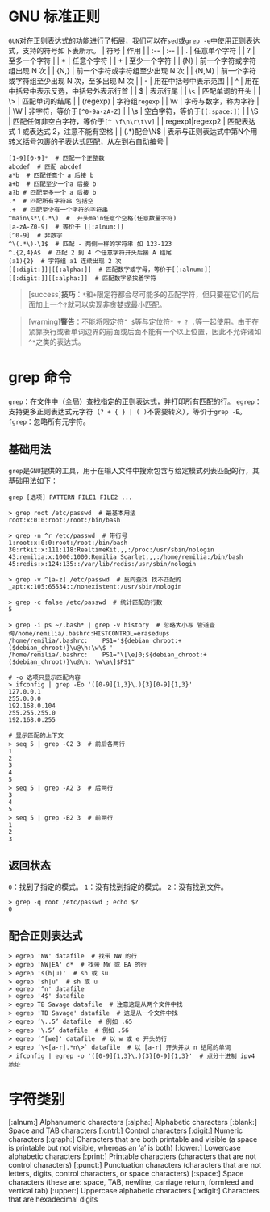 # GNU 标准正则
`GUN`对在正则表达式的功能进行了拓展，我们可以在`sed`或`grep -e`中使用正则表达式，支持的符号如下表所示。
| 符号 | 作用 |
| :-- | :-- |
| . | 任意单个字符 |
| ? | 至多一个字符 |
| * | 任意个字符 |
| + | 至少一个字符 |
| {N} | 前一个字符或字符组出现 N 次 |
| {N,} | 前一个字符或字符组至少出现 N 次 |
| {N,M} | 前一个字符或字符组至少出现 N 次，至多出现 M 次 |
| - | 用在中括号中表示范围 |
| ^ | 用在中括号中表示反选，中括号外表示行首 |
| $ | 表示行尾 |
| \\< | 匹配单词的开头 |
| \\> | 匹配单词的结尾 |
| (regexp) | 字符组`regexp` |
| \w | 字母与数字，称为字符 |
| \W | 非字符，等价于`[^0-9a-zA-Z]` |
| \s | 空白字符，等价于`[[:space:]]` |
| \S | 匹配任何非空白字符，等价于`[^ \f\n\r\t\v]` |
| regexp1\|regexp2 | 匹配表达式 1 或表达式 2，注意不能有空格 |
| \(.*\)配合\N$ | 表示与正则表达式中第N个用转义括号包裹的子表达式匹配，从左到右自动编号 |

```shell
[1-9][0-9]*  # 匹配一个正整数
abcdef  # 匹配 abcdef
a*b  # 匹配任意个 a 后接 b
a+b  # 匹配至少一个a 后接 b
a?b # 匹配至多一个 a 后接 b
.*  # 匹配所有字符串 包括空
.+  # 匹配至少有一个字符的字符串
^main\s*\(.*\)  #  开头main任意个空格(任意数量字符)
[a-zA-Z0-9]  # 等价于 [[:alnum:]]
[^0-9]  # 非数字
^\(.*\)-\1$  # 匹配 - 两侧一样的字符串 如 123-123
^.{2,4}A$  # 匹配 2 到 4 个任意字符开头后接 A 结尾
(a1){2}  # 字符组 a1 连续出现 2 次
[[:digit:]]|[[:alpha:]]  # 匹配数字或字母，等价于[[:alnum:]]
[[:digit:]][[:alpha:]]  # 匹配数字紧挨着字符
```

>[success]**技巧**：`*`和`+`限定符都会尽可能多的匹配字符，但只要在它们的后面加上一个`?`就可以实现非贪婪或最小匹配。

>[warning]**警告**：不能将限定符`^ $`等与定位符`* + ? .`等一起使用。由于在紧靠换行或者单词边界的前面或后面不能有一个以上位置，因此不允许诸如`^*`之类的表达式。

# grep 命令
`grep`：在文件中（全局）查找指定的正则表达式，并打印所有匹配的行。
`egrep`：支持更多正则表达式元字符（`? + { } | ( )`不需要转义），等价于`grep -E`。
`fgrep`：忽略所有元字符。

## 基础用法
`grep`是`GNU`提供的工具，用于在输入文件中搜索包含与给定模式列表匹配的行，其基础用法如下：
```shell
grep [选项] PATTERN FILE1 FILE2 ...

> grep root /etc/passwd  # 最基本用法
root:x:0:0:root:/root:/bin/bash

> grep -n ^r /etc/passwd  # 带行号
1:root:x:0:0:root:/root:/bin/bash  
30:rtkit:x:111:118:RealtimeKit,,,:/proc:/usr/sbin/nologin  
43:remilia:x:1000:1000:Remilia Scarlet,,,:/home/remilia:/bin/bash  
45:redis:x:124:135::/var/lib/redis:/usr/sbin/nologin  

> grep -v ^[a-z] /etc/passwd  # 反向查找 找不匹配的
_apt:x:105:65534::/nonexistent:/usr/sbin/nologin

> grep -c false /etc/passwd  # 统计匹配的行数
5

> grep -i ps ~/.bash* | grep -v history  # 忽略大小写 管道查询/home/remilia/.bashrc:HISTCONTROL=erasedups
/home/remilia/.bashrc:    PS1='${debian_chroot:+($debian_chroot)}\u@\h:\w\$ '
/home/remilia/.bashrc:    PS1="\[\e]0;${debian_chroot:+($debian_chroot)}\u@\h: \w\a\]$PS1"

# -o 选项只显示匹配内容
> ifconfig | grep -Eo '([0-9]{1,3}\.){3}[0-9]{1,3}'
127.0.0.1
255.0.0.0
192.168.0.104
255.255.255.0
192.168.0.255

# 显示匹配的上下文
> seq 5 | grep -C2 3  # 前后各两行
1
2
3
4
5
> seq 5 | grep -A2 3  # 后两行
3
4
5
> seq 5 | grep -B2 3  # 前两行
1
2
3

```
## 返回状态
`0`：找到了指定的模式。
`1`：没有找到指定的模式。
`2`：没有找到文件。

```shell
> grep -q root /etc/passwd ; echo $?
0
```

## 配合正则表达式
```shell
> egrep 'NW' datafile  # 找带 NW 的行
> egrep 'NW|EA' d*  # 找带 NW 或 EA 的行
> egrep 's(h|u)'  # sh 或 su
> egrep 'sh|u'  # sh 或 u
> egrep '^n' datafile
> egrep '4$' datafile
> egrep TB Savage datafile  # 注意这是从两个文件中找
> egrep 'TB Savage' datafile  # 这是从一个文件中找
> egrep ‘\..5’ datafile  # 例如 .65
> egrep '\.5‘ datafile  # 例如 .56
> egrep ’^[we]' datafile  # 以 w 或 e 开头的行
> egrep ‘\<[a-r].*n\>` datafile  # 以 [a-r] 开头并以 n 结尾的单词
> ifconfig | egrep -o '([0-9]{1,3}\.){3}[0-9]{1,3}'  # 点分十进制 ipv4 地址
```

# 字符类别

[:alnum:]	Alphanumeric characters
[:alpha:]	Alphabetic characters
[:blank:]	Space and TAB characters
[:cntrl:]	Control characters
[:digit:]	Numeric characters
[:graph:]	Characters that are both printable and visible (a space is printable but not visible, whereas an ‘a’ is both)
[:lower:]	Lowercase alphabetic characters
[:print:]	Printable characters (characters that are not control characters)
[:punct:]	Punctuation characters (characters that are not letters, digits, control characters, or space characters)
[:space:]	Space characters (these are: space, TAB, newline, carriage return, formfeed and vertical tab)
[:upper:]	Uppercase alphabetic characters
[:xdigit:]	Characters that are hexadecimal digits
